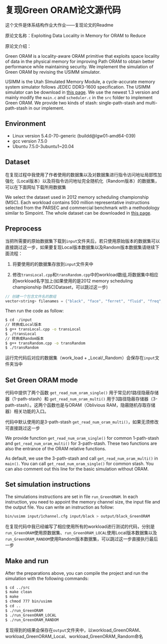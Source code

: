 # 复现Green ORAM论文源代码

这个文件是体系结构作业大作业——复现论文的Readme

原论文名称：Exploiting Data Locality in Memory for ORAM to Reduce

原论文介绍：

Green ORAM is a locality-aware ORAM primitive that exploits space locality of data in the physical memory for improving Path ORAM to obtain better performance while maintaining security. We implement the simulation of Green ORAM by revising the USIMM simulator.

USIMM is the Utah SImulated Memory Module, a cycle-accurate memory system simulator follows JEDEC DDR3-1600 specification. The USIMM simulator can be download in [this page](http://utaharch.blogspot.com/2012/02/usimm.html). We use the newest 1.3 version and mainly modify the `main.c` and `scheduler.c` in the `src` folder to implement Green ORAM. We provide two kinds of stash: single-path-stash and multi-path-stash in our implement.



## Environment

- Linux version 5.4.0-70-generic (buildd@lgw01-amd64-039)
- gcc version 7.5.0
- Ubuntu 7.5.0-3ubuntu1~20.04



## Dataset

在复现过程中我使用了作者使用的数据集以及对数据集进行指令访问地址局部性加强化（Local版本）以及将指令访问地址完全随机化（Random版本）的数据集，可以在下面网址下载所用数据集

We select the dataset used in 2012 memory scheduling championship (MSC). Each workload contains 500 million representative instructions selected from the PARSEC and commercial benchmark with a methodology similar to Simpoint. The whole dataset can be downloaded in [this page](https://www.cs.utah.edu/~rajeev/jwac12/results_table.html).



## Preprocess

当把所需要的原始数据集下载到`input`文件夹后，若只使用原始版本的数据集可以直接跳过这一步，如果要复现Local版本数据集以及Random版本数据集请继续下面流程：

1. 将要使用的的数据集存放到`input`文件夹中

2. 修改`transLocal.cpp`和`transRandom.cpp`中的workload数组,将数据集中相应的workload名字加上(如果使用的是2012 memory scheduling championship (MSC)Dataset，可以跳过这一步)

```cpp
// 创建一个包含文件名的数组
vector<string> filenames = {"black", "face", "ferret", "fluid", "freq", "stream", "swapt", "comm1", "comm2", "comm3", "comm4", "comm5"};
```


Then run the code as follow:

```sh
$ cd -/input
// 转换成Local版本
$ g++ transLocal.cpp -o transLocal
$ ./transLocal
// 转换成Random版本
$ g++ transRandom.cpp -o transRandom
$ ./transRandom
```

运行完代码后对应的数据集（work_load + _Local/_Random）会保存在`input`文件夹当中

## Set Green ORAM mode

代码中提供了两个函数 `get_read_num_oram_single()` 用于常见的1路径隐蔽存储器（1-path-stash）和 `get_read_num_oram_multi()` 用于3路径隐蔽存储器（3-path-stash）。这两个函数也是与ORAM（Oblivious RAM，隐蔽随机存取存储器）相关功能的入口。

代码中默认使用的是3-path-stash `get_read_num_oram_multi()`，如果无须修改可直接跳过这一步

We provide function `get_read_num_oram_single()` for common 1-path-stash and `get_read_num_oram_multi()` for 3-path-stash. These two functions are also the entrance of the ORAM relative functions.



As default, we use the 3-path-stash and call `get_read_num_oram_multi()` in `main()`. You can call  `get_read_num_oram_single()` for common stash. You can also comment out this line for the basic simulation without ORAM.



## Set simulation instructions

The simulations instructions are set in file `run_GreenORAM`. In each instruction, you need to appoint the memory channel size, the input file and the output file. You can write an instruction as follow:

```sh
bin/usimm input/1channel.cfg input/black > output/black_GreenORAM
```

在复现代码中我已经编写了相应使用所有的workload进行测试的代码，分别是`run_GreenORAM`使用原数据集、`run_GreenORAM_LOCAL`使用Local版本数据集以及`run_GreenORAM_RANDOM`使用Random版本数据集，可以跳过这一步直接执行最后一步



## Make and run

After the preparations above, you can compile the project and run the simulation with the following commands:

```sh
$ cd ../src
$ make clean
$ make
$ chmod 777 bin/usimm
$ cd ..
$ ./run_GreenORAM
$ ./run_GreenORAM_LOCAL
$ ./run_GreenORAM_RANDOM 
```

复现得到的结果会保存在`output`文件夹中，以workload_GreenORAM、workload_GreenORAM_Local、workload_GreenORAM_Random命名
